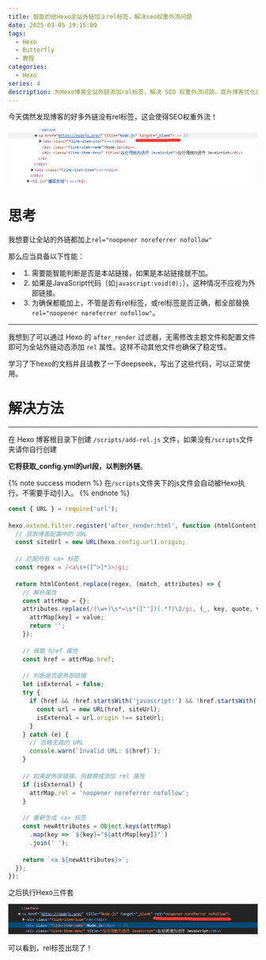 ```yaml
---
title: 智能的给Hexo全站外链加上rel标签，解决seo权重外流问题
date: 2025-03-05 19:15:00
tags:
  - Hexo
  - Butterfly
  - 教程
categories:
  - Hexo
series: 4
description: 为Hexo博客全站外链添加rel标签，解决 SEO 权重外流问题，提升博客优化效果。
---
```


今天偶然发现博客的好多外链没有rel标签，这会使得SEO权重外流！

![没有rel标签呀](/img/post/5/1.png)

# 思考



我想要让全站的外链都加上`rel="noopener noreferrer nofollow"`

那么应当具备以下性能：

- 1. 需要能智能判断是否是本站链接，如果是本站链接就不加。

- 2. 如果是JavaScript代码（如`javascript:void(0);`），这种情况不应视为外部链接。

- 3. 为确保都能加上，不管是否有rel标签，或rel标签是否正确，都全部替换`rel="noopener noreferrer nofollow"`。

---

我想到了可以通过 Hexo 的 `after_render` 过滤器，无需修改主题文件和配置文件即可为全站外链动态添加 `rel` 属性。这样不动其他文件也确保了稳定性。

学习了下hexo的文档并且请教了一下deepseek，写出了这些代码，可以正常使用。

# 解决方法

---

在 Hexo 博客根目录下创建 `/scripts/add-rel.js` 文件，如果没有`/scripts`文件夹请你自行创建

**它将获取_config.yml的url段，以判别外链**。



{% note success modern %}
在`/scripts`文件夹下的js文件会自动被Hexo执行，不需要手动引入。
{% endnote %}

```javascript
const { URL } = require('url');

hexo.extend.filter.register('after_render:html', function (htmlContent) {
  // 获取博客配置中的 URL
  const siteUrl = new URL(hexo.config.url).origin;

  // 匹配所有 <a> 标签
  const regex = /<a\s+([^>]*)>/gi;

  return htmlContent.replace(regex, (match, attributes) => {
    // 解析属性
    const attrMap = {};
    attributes.replace(/(\w+)\s*=\s*(["'])(.*?)\2/gi, (_, key, quote, value) => {
      attrMap[key] = value;
      return '';
    });

    // 获取 href 属性
    const href = attrMap.href;

    // 判断是否是外部链接
    let isExternal = false;
    try {
      if (href && !href.startsWith('javascript:') && !href.startsWith('#')) {
        const url = new URL(href, siteUrl);
        isExternal = url.origin !== siteUrl;
      }
    } catch (e) {
      // 忽略无效的 URL
      console.warn(`Invalid URL: ${href}`);
    }

    // 如果是外部链接，则替换或添加 rel 属性
    if (isExternal) {
      attrMap.rel = 'noopener noreferrer nofollow';
    }

    // 重新生成 <a> 标签
    const newAttributes = Object.keys(attrMap)
      .map(key => `${key}="${attrMap[key]}"`)
      .join(' ');

    return `<a ${newAttributes}>`;
  });
});
```

之后执行Hexo三件套

![rel标签出现啦！](/img/post/5/2.png)

可以看到，rel标签出现了！